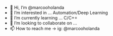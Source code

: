 - 👋 Hi, I’m @marcooholanda
- 👀 I’m interested in ... Automation/Deep Learning
- 🌱 I’m currently learning ... C/C+=
- 💞️ I’m looking to collaborate on ...
- 📫 How to reach me -> ig: @marcooholanda
